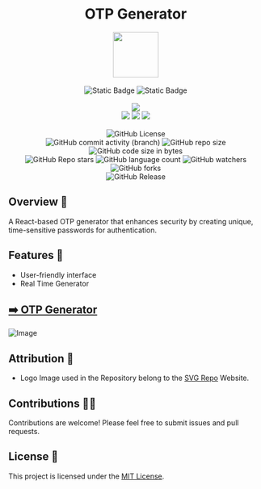 <div align="center">
     <h1 align="center">OTP Generator</h1>
     <img src="https://github.com/abhinavkumar2369/OTP-Generator/assets/170245635/1f9d6d04-1b42-459f-b42d-29d7090a0cd8" height=90px width=90px/>
     <br/>
     <br/>
     <img alt="Static Badge" src="https://img.shields.io/badge/Website-red?style=for-the-badge">
     <img alt="Static Badge" src="https://img.shields.io/badge/Web%20Development-7F00FF?style=for-the-badge">
     <br/>
     <br/>
     <!-- Open Source -->
     <img src="https://badges.frapsoft.com/os/v1/open-source.svg?v=103">
     <br/>
     <!-- Contributions -->
     <img src="https://img.shields.io/static/v1.svg?label=Contributions&message=Welcome&color=#013220">
     <!-- Built By -->
     <img src="https://img.shields.io/badge/Built%20by-Abhinav%20Kumar-0059b3">
     <!-- Maintained -->
     <img src="https://img.shields.io/static/v1.svg?label=Maintained&message=Yes&color=red">
     <br/>
     <!-- --------------------------------------------- -->
     <br/>
     <!-- License -->
     <img alt="GitHub License" src="https://img.shields.io/github/license/abhinavkumar2369/OTP-Generator">
     <br/>
     <!-- Commit Count -->
     <img alt="GitHub commit activity (branch)" src="https://img.shields.io/github/commit-activity/t/abhinavkumar2369/OTP-Generator/main">
     <!-- Repo Size -->
     <img alt="GitHub repo size" src="https://img.shields.io/github/repo-size/abhinavkumar2369/OTP-Generator?style=flat&color=orange">
     <!-- Repo Code -->
     <img alt="GitHub code size in bytes" src="https://img.shields.io/github/languages/code-size/abhinavkumar2369/OTP-Generator">
     <br/>
     <img alt="GitHub Repo stars" src="https://img.shields.io/github/stars/abhinavkumar2369/OTP-Generator?style=flat&color=orange">
     <!-- Language Count -->
     <img alt="GitHub language count" src="https://img.shields.io/github/languages/count/abhinavkumar2369/OTP-Generator">
     <!-- Watchers -->
     <img alt="GitHub watchers" src="https://img.shields.io/github/watchers/abhinavkumar2369/OTP-Generator?style=flat">
     <!-- Forks -->
     <img alt="GitHub forks" src="https://img.shields.io/github/forks/abhinavkumar2369/OTP-Generator?style=flat&color=orange">
     <br/>
     <img alt="GitHub Release" src="https://img.shields.io/github/v/release/abhinavkumar2369/OTP-Generator">
</div>


<!------------------------------------------------->


## Overview 🌟
A React-based OTP generator that enhances security by creating unique, time-sensitive passwords for authentication.


## Features 🚀
- User-friendly interface
- Real Time Generator


<!------------------------------------------------->
  

## [➡️ OTP Generator ](https://abhinavkumar2369.github.io/OTP-Generator/)
![Image](https://github.com/abhinavkumar2369/OTP-Generator/assets/170245635/644208ad-7200-46c7-98b0-1ee0e666d111)


<!------------------------------------------------->


## Attribution 🙏
- Logo Image used in the Repository belong to the [SVG Repo](https://www.svgrepo.com/) Website.


<!------------------------------------------------->


## Contributions 🧑‍💻
Contributions are welcome! Please feel free to submit issues and pull requests.


## License 🪪
This project is licensed under the [MIT License](LICENSE).